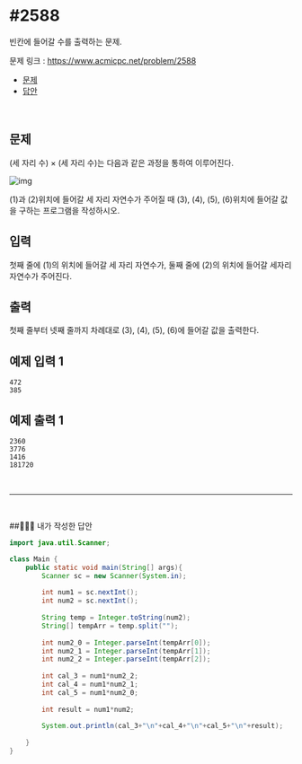 # #2588

빈칸에 들어갈 수를 출력하는 문제.

문제 링크 : https://www.acmicpc.net/problem/2588

- [문제](#quiz)
- [답안](#answer)

<br>

## <a name="quiz"></a>문제

(세 자리 수) × (세 자리 수)는 다음과 같은 과정을 통하여 이루어진다.

![img](https://onlinejudgeimages.s3-ap-northeast-1.amazonaws.com/upload/images/f5NhGHVLM4Ix74DtJrwfC97KepPl27s%20(1).png)

(1)과 (2)위치에 들어갈 세 자리 자연수가 주어질 때 (3), (4), (5), (6)위치에 들어갈 값을 구하는 프로그램을 작성하시오.

## 입력

첫째 줄에 (1)의 위치에 들어갈 세 자리 자연수가, 둘째 줄에 (2)의 위치에 들어갈 세자리 자연수가 주어진다.

## 출력

첫째 줄부터 넷째 줄까지 차례대로 (3), (4), (5), (6)에 들어갈 값을 출력한다.

## 예제 입력 1

```
472
385
```

## 예제 출력 1

```
2360
3776
1416
181720
```

<br>

---

<br>

##<a name="answer"></a>🙆🏻‍♂️ 내가 작성한 답안

````java
import java.util.Scanner;

class Main {
    public static void main(String[] args){
        Scanner sc = new Scanner(System.in);
        
        int num1 = sc.nextInt();
        int num2 = sc.nextInt();
        
        String temp = Integer.toString(num2);
        String[] tempArr = temp.split("");
        
        int num2_0 = Integer.parseInt(tempArr[0]);
        int num2_1 = Integer.parseInt(tempArr[1]);
        int num2_2 = Integer.parseInt(tempArr[2]);
        
        int cal_3 = num1*num2_2;
        int cal_4 = num1*num2_1;
        int cal_5 = num1*num2_0;
        
        int result = num1*num2;
        
        System.out.println(cal_3+"\n"+cal_4+"\n"+cal_5+"\n"+result);
        
    }
}
````

<br>

<br>